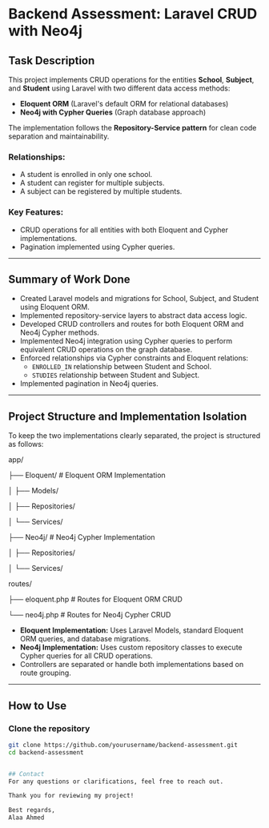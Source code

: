 # Backend Assessment: Laravel CRUD with Neo4j

## Task Description

This project implements CRUD operations for the entities **School**, **Subject**, and **Student** using Laravel with two different data access methods:

- **Eloquent ORM** (Laravel's default ORM for relational databases)
- **Neo4j with Cypher Queries** (Graph database approach)

The implementation follows the **Repository-Service pattern** for clean code separation and maintainability.

### Relationships:
- A student is enrolled in only one school.
- A student can register for multiple subjects.
- A subject can be registered by multiple students.

### Key Features:
- CRUD operations for all entities with both Eloquent and Cypher implementations.
- Pagination implemented using Cypher queries.


---

## Summary of Work Done

- Created Laravel models and migrations for School, Subject, and Student using Eloquent ORM.
- Implemented repository-service layers to abstract data access logic.
- Developed CRUD controllers and routes for both Eloquent ORM and Neo4j Cypher methods.
- Implemented Neo4j integration using Cypher queries to perform equivalent CRUD operations on the graph database.
- Enforced relationships via Cypher constraints and Eloquent relations:
  - `ENROLLED_IN` relationship between Student and School.
  - `STUDIES` relationship between Student and Subject.
- Implemented pagination in Neo4j queries.


---

## Project Structure and Implementation Isolation

To keep the two implementations clearly separated, the project is structured as follows:

app/

├── Eloquent/ # Eloquent ORM Implementation

│ ├── Models/

│ ├── Repositories/

│ └── Services/

├── Neo4j/ # Neo4j Cypher Implementation

│ ├── Repositories/

│ └── Services/

routes/

├── eloquent.php # Routes for Eloquent ORM CRUD

└── neo4j.php # Routes for Neo4j Cypher CRUD



- **Eloquent Implementation:** Uses Laravel Models, standard Eloquent ORM queries, and database migrations.
- **Neo4j Implementation:** Uses custom repository classes to execute Cypher queries for all CRUD operations.
- Controllers are separated or handle both implementations based on route grouping.

---

## How to Use

###  Clone the repository

```bash
git clone https://github.com/yourusername/backend-assessment.git
cd backend-assessment


## Contact
For any questions or clarifications, feel free to reach out.

Thank you for reviewing my project!

Best regards,
Alaa Ahmed

